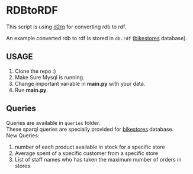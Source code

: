 
# RDBtoRDF

This script is using [d2rq](http://d2rq.org) for converting rdb to rdf. 

An example converted rdb to rdf is stored in `db.rdf` ([bikestores](https://www.sqlservertutorial.net/sql-server-sample-database/) database).

## USAGE
1. Clone the repo :)
2. Make Sure Mysql is running.
3. Change important variable in **main.py** with your data.
4. Run **main.py**.

## Queries
Queries are available in `queries` folder.  
These sparql queries are specially provided for [bikestores](https://www.sqlservertutorial.net/sql-server-sample-database/) database.  
New Queries:
1. number of each product available in stock for a specific store
2. Average spent of a specific customer from a specific store
3. List of staff names who has taken the maximum number of orders in stores